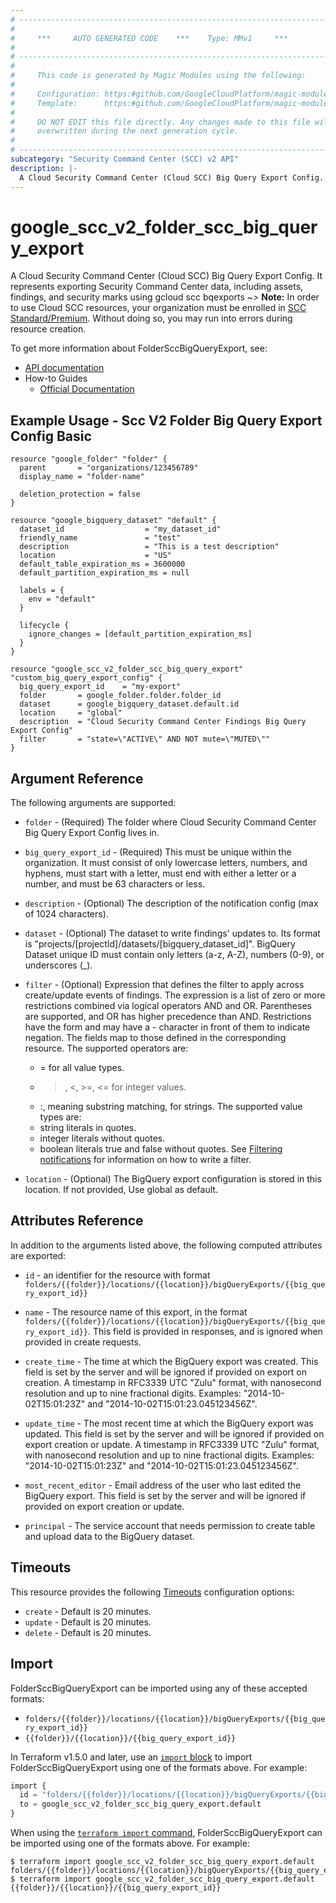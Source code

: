 ```yaml
---
# ----------------------------------------------------------------------------
#
#     ***     AUTO GENERATED CODE    ***    Type: MMv1     ***
#
# ----------------------------------------------------------------------------
#
#     This code is generated by Magic Modules using the following:
#
#     Configuration: https:#github.com/GoogleCloudPlatform/magic-modules/tree/main/mmv1/products/securitycenterv2/FolderSccBigQueryExport.yaml
#     Template:      https:#github.com/GoogleCloudPlatform/magic-modules/tree/main/mmv1/templates/terraform/resource.html.markdown.tmpl
#
#     DO NOT EDIT this file directly. Any changes made to this file will be
#     overwritten during the next generation cycle.
#
# ----------------------------------------------------------------------------
subcategory: "Security Command Center (SCC) v2 API"
description: |-
  A Cloud Security Command Center (Cloud SCC) Big Query Export Config.
---
```


# google_scc_v2_folder_scc_big_query_export

A Cloud Security Command Center (Cloud SCC) Big Query Export Config.
It represents exporting Security Command Center data, including assets, findings, and security marks
using gcloud scc bqexports
~> **Note:** In order to use Cloud SCC resources, your organization must be enrolled
in [SCC Standard/Premium](https://cloud.google.com/security-command-center/docs/quickstart-security-command-center).
Without doing so, you may run into errors during resource creation.


To get more information about FolderSccBigQueryExport, see:

* [API documentation](https://cloud.google.com/security-command-center/docs/reference/rest/v2/folders.locations.bigQueryExports)
* How-to Guides
    * [Official Documentation](https://cloud.google.com/security-command-center/docs/how-to-analyze-findings-in-big-query)

## Example Usage - Scc V2 Folder Big Query Export Config Basic


```hcl
resource "google_folder" "folder" {
  parent       = "organizations/123456789"
  display_name = "folder-name"

  deletion_protection = false
}

resource "google_bigquery_dataset" "default" {
  dataset_id                  = "my_dataset_id"
  friendly_name               = "test"
  description                 = "This is a test description"
  location                    = "US"
  default_table_expiration_ms = 3600000
  default_partition_expiration_ms = null

  labels = {
    env = "default"
  }

  lifecycle {
    ignore_changes = [default_partition_expiration_ms]
  }
}

resource "google_scc_v2_folder_scc_big_query_export" "custom_big_query_export_config" {
  big_query_export_id    = "my-export"
  folder       = google_folder.folder.folder_id
  dataset      = google_bigquery_dataset.default.id
  location     = "global"
  description  = "Cloud Security Command Center Findings Big Query Export Config"
  filter       = "state=\"ACTIVE\" AND NOT mute=\"MUTED\""
}
```

## Argument Reference

The following arguments are supported:


* `folder` -
  (Required)
  The folder where Cloud Security Command Center Big Query Export
  Config lives in.

* `big_query_export_id` -
  (Required)
  This must be unique within the organization.  It must consist of only lowercase letters,
  numbers, and hyphens, must start with a letter, must end with either a letter or a number,
  and must be 63 characters or less.


* `description` -
  (Optional)
  The description of the notification config (max of 1024 characters).

* `dataset` -
  (Optional)
  The dataset to write findings' updates to.
  Its format is "projects/[projectId]/datasets/[bigquery_dataset_id]".
  BigQuery Dataset unique ID must contain only letters (a-z, A-Z), numbers (0-9), or underscores (_).

* `filter` -
  (Optional)
  Expression that defines the filter to apply across create/update
  events of findings. The
  expression is a list of zero or more restrictions combined via
  logical operators AND and OR. Parentheses are supported, and OR
  has higher precedence than AND.
  Restrictions have the form <field> <operator> <value> and may have
  a - character in front of them to indicate negation. The fields
  map to those defined in the corresponding resource.
  The supported operators are:
  * = for all value types.
  * >, <, >=, <= for integer values.
  * :, meaning substring matching, for strings.
  The supported value types are:
  * string literals in quotes.
  * integer literals without quotes.
  * boolean literals true and false without quotes.
  See
  [Filtering notifications](https://cloud.google.com/security-command-center/docs/how-to-api-filter-notifications)
  for information on how to write a filter.

* `location` -
  (Optional)
  The BigQuery export configuration is stored in this location. If not provided, Use global as default.



## Attributes Reference

In addition to the arguments listed above, the following computed attributes are exported:

* `id` - an identifier for the resource with format `folders/{{folder}}/locations/{{location}}/bigQueryExports/{{big_query_export_id}}`

* `name` -
  The resource name of this export, in the format
  `folders/{{folder}}/locations/{{location}}/bigQueryExports/{{big_query_export_id}}`.
  This field is provided in responses, and is ignored when provided in create requests.

* `create_time` -
  The time at which the BigQuery export was created. This field is set by the server and will be ignored if provided on export on creation.
  A timestamp in RFC3339 UTC "Zulu" format, with nanosecond resolution and up to nine fractional digits.
  Examples: "2014-10-02T15:01:23Z" and "2014-10-02T15:01:23.045123456Z".

* `update_time` -
  The most recent time at which the BigQuery export was updated. This field is set by the server and will be ignored if provided on export creation or update.
  A timestamp in RFC3339 UTC "Zulu" format, with nanosecond resolution and up to nine fractional digits.
  Examples: "2014-10-02T15:01:23Z" and "2014-10-02T15:01:23.045123456Z".

* `most_recent_editor` -
  Email address of the user who last edited the BigQuery export.
  This field is set by the server and will be ignored if provided on export creation or update.

* `principal` -
  The service account that needs permission to create table and upload data to the BigQuery dataset.


## Timeouts

This resource provides the following
[Timeouts](https://developer.hashicorp.com/terraform/plugin/sdkv2/resources/retries-and-customizable-timeouts) configuration options:

- `create` - Default is 20 minutes.
- `update` - Default is 20 minutes.
- `delete` - Default is 20 minutes.

## Import


FolderSccBigQueryExport can be imported using any of these accepted formats:

* `folders/{{folder}}/locations/{{location}}/bigQueryExports/{{big_query_export_id}}`
* `{{folder}}/{{location}}/{{big_query_export_id}}`


In Terraform v1.5.0 and later, use an [`import` block](https://developer.hashicorp.com/terraform/language/import) to import FolderSccBigQueryExport using one of the formats above. For example:

```tf
import {
  id = "folders/{{folder}}/locations/{{location}}/bigQueryExports/{{big_query_export_id}}"
  to = google_scc_v2_folder_scc_big_query_export.default
}
```

When using the [`terraform import` command](https://developer.hashicorp.com/terraform/cli/commands/import), FolderSccBigQueryExport can be imported using one of the formats above. For example:

```
$ terraform import google_scc_v2_folder_scc_big_query_export.default folders/{{folder}}/locations/{{location}}/bigQueryExports/{{big_query_export_id}}
$ terraform import google_scc_v2_folder_scc_big_query_export.default {{folder}}/{{location}}/{{big_query_export_id}}
```
